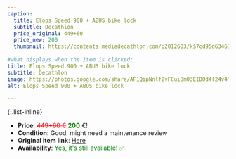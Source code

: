 ```yaml
---
caption:
  title: Elops Speed 900 + ABUS bike lock
  subtitle: Decathlon
  price_original: 449+60
  price_new: 200
  thumbnail: https://contents.mediadecathlon.com/p2012603/k$7cd95d634615574bc29ea41860778eeb/sq/city-bike-28-zoll-elops-speed-900-grau.jpg
  
#what displays when the item is clicked:
title: Elops Speed 900 + ABUS bike lock
subtitle: Decathlon
image: https://photos.google.com/share/AF1QipNnlf2vFCui8m03EIDOd4l24v4YDJXDqgNzetHoHdQb6NqRdW2JAGSjHhKuQuxdxQ/photo/AF1QipNXMT3kvvPB4FsV5qdpOi7aLrzm4GFDNAM8WNco?key=ZE5EYlJrT25GSmdVVFVIMGpHZ2h2WmJiU0tMYThB
alt: Elops Speed 900 + ABUS bike lock

---
```

{:.list-inline} 
- **Price**: <span style="color:red"><del>449+60 €</del></span> <span style="color:green">**200**</span> €!
- **Condition**: Good, might need a maintenance review 
- **Original item link**: [Here](https://www.decathlon.de/p/city-bike-28-zoll-elops-speed-900-gruen/_/R-p-306287)
- **Availability**: <span style='color:green'>Yes, it's still available! ✅</span>
